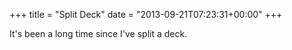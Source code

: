 +++
title = "Split Deck"
date = "2013-09-21T07:23:31+00:00"
+++

It's been a long time since I've split a deck.
			